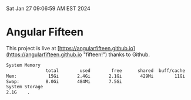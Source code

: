 Sat Jan 27 09:06:59 AM EST 2024

# Angular Fifteen


This project is live at [https://angularfifteen.github.io](https://angularfifteen.github.io "fifteen!") thanks to Github.

```bash
System Memory
               total        used        free      shared  buff/cache   available
Mem:            15Gi       2.4Gi       2.1Gi       429Mi        11Gi        12Gi
Swap:          8.0Gi       484Mi       7.5Gi
System Storage
2.1G	.
```
